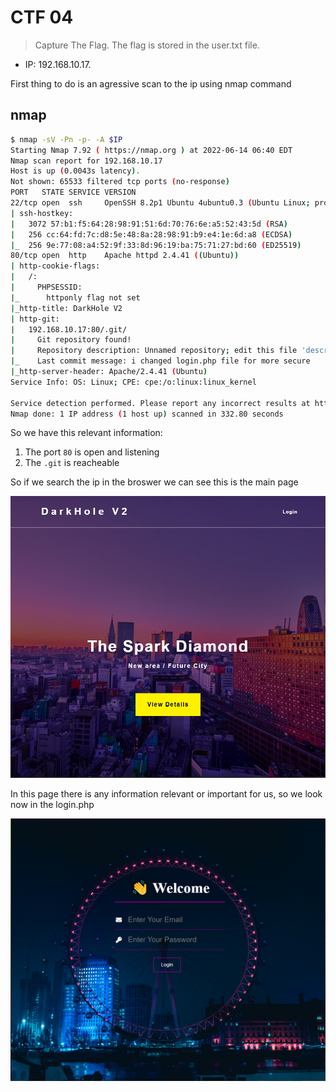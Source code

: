# CTF 04
> Capture The Flag.
 The flag is stored in the user.txt file.
* IP: 192.168.10.17.

First thing to do is an agressive scan to the ip using nmap command
## nmap

```bash 
$ nmap -sV -Pn -p- -A $IP
Starting Nmap 7.92 ( https://nmap.org ) at 2022-06-14 06:40 EDT
Nmap scan report for 192.168.10.17
Host is up (0.0043s latency).
Not shown: 65533 filtered tcp ports (no-response)
PORT   STATE SERVICE VERSION
22/tcp open  ssh     OpenSSH 8.2p1 Ubuntu 4ubuntu0.3 (Ubuntu Linux; protocol 2.0)
| ssh-hostkey: 
|   3072 57:b1:f5:64:28:98:91:51:6d:70:76:6e:a5:52:43:5d (RSA)
|   256 cc:64:fd:7c:d8:5e:48:8a:28:98:91:b9:e4:1e:6d:a8 (ECDSA)
|_  256 9e:77:08:a4:52:9f:33:8d:96:19:ba:75:71:27:bd:60 (ED25519)
80/tcp open  http    Apache httpd 2.4.41 ((Ubuntu))
| http-cookie-flags: 
|   /: 
|     PHPSESSID: 
|_      httponly flag not set
|_http-title: DarkHole V2
| http-git: 
|   192.168.10.17:80/.git/
|     Git repository found!
|     Repository description: Unnamed repository; edit this file 'description' to name the...
|_    Last commit message: i changed login.php file for more secure 
|_http-server-header: Apache/2.4.41 (Ubuntu)
Service Info: OS: Linux; CPE: cpe:/o:linux:linux_kernel

Service detection performed. Please report any incorrect results at https://nmap.org/submit/ .
Nmap done: 1 IP address (1 host up) scanned in 332.80 seconds
```

So we have this relevant information: 
1. The port `80` is open and listening 
2. The `.git` is reacheable

So if we search the ip in the broswer we can see this is the main page

![Main page DarkHoleV2](ctf4/imagen_2022-06-17_095914094.png)

In this page there is any information relevant or important for us, so we look now in the login.php

![Login page DarkHoleV2](ctf4/imagen_2022-06-17_100010931.png)

